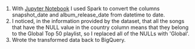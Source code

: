 
1) With [Jupyter Notebook](https://github.com/antfneves/spotify_top_songs_project/blob/main/Spark/spotify_top_songs.ipynb) I used Spark to convert the columns snapshot_date and album_release_date from datetime to date.
2) I noticed, in the information provided by the dataset, that all the songs that have the NULL value in the country column means that they belong to the Global Top 50 playlist, so I replaced all of the NULLs with 'Global'.
3) Wrote the transformed data back to BigQuery.
